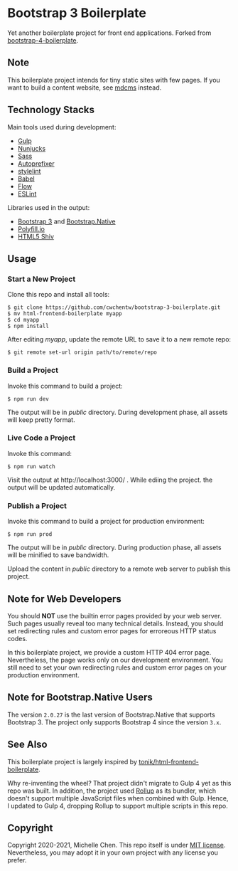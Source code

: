 # Bootstrap 3 Boilerplate

Yet another boilerplate project for front end applications. Forked from [bootstrap-4-boilerplate](https://github.com/cwchentw/bootstrap-4-boilerplate).

## Note

This boilerplate project intends for tiny static sites with few pages. If you want to build a content website, see [mdcms](https://mdcms.org) instead.

## Technology Stacks

Main tools used during development:

* [Gulp](https://gulpjs.com/)
* [Nunjucks](https://mozilla.github.io/nunjucks/)
* [Sass](https://sass-lang.com/)
* [Autoprefixer](https://github.com/postcss/autoprefixer)
* [stylelint](https://stylelint.io/)
* [Babel](https://babeljs.io/)
* [Flow](https://flow.org/en/)
* [ESLint](https://eslint.org/)

Libraries used in the output:

* [Bootstrap 3](https://getbootstrap.com/docs/3.4/) and [Bootstrap.Native](http://thednp.github.io/bootstrap.native/)
* [Polyfill.io](https://polyfill.io/v3/)
* [HTML5 Shiv](https://github.com/aFarkas/html5shiv/)

## Usage

### Start a New Project

Clone this repo and install all tools:

```
$ git clone https://github.com/cwchentw/bootstrap-3-boilerplate.git
$ mv html-frontend-boilerplate myapp
$ cd myapp
$ npm install
```

After editing *myapp*, update the remote URL to save it to a new remote repo:

```
$ git remote set-url origin path/to/remote/repo
```

### Build a Project

Invoke this command to build a project:

```
$ npm run dev
```

The output will be in *public* directory. During development phase, all assets will keep pretty format.

### Live Code a Project

Invoke this command:

```
$ npm run watch
```

Visit the output at http://localhost:3000/ . While ediing the project. the output will be updated automatically.

### Publish a Project

Invoke this command to build a project for production environment:

```
$ npm run prod
```

The output will be in *public* directory. During production phase, all assets will be minified to save bandwidth.

Upload the content in *public* directory to a remote web server to publish this project.

## Note for Web Developers

You should **NOT** use the builtin error pages provided by your web server. Such pages usually reveal too many technical details. Instead, you should set redirecting rules and custom error pages for erroreous HTTP status codes.

In this boilerplate project, we provide a custom HTTP 404 error page. Nevertheless, the page works only on our development environment. You still need to set your own redirecting rules and custom error pages on your production environment.

## Note for Bootstrap.Native Users

The version `2.0.27` is the last version of Bootstrap.Native that supports Bootstrap 3. The project only supports Bootstrap 4 since the version `3.x`.

## See Also

This boilerplate project is largely inspired by [tonik/html-frontend-boilerplate](https://github.com/tonik/html-frontend-boilerplate).

Why re-inventing the wheel? That project didn't migrate to Gulp 4 yet as this repo was built. In addition, the project used [Rollup](https://rollupjs.org/guide/en/) as its bundler, which doesn't support multiple JavaScript files when combined with Gulp. Hence, I updated to Gulp 4, dropping Rollup to support multiple scripts in this repo.

## Copyright

Copyright 2020-2021, Michelle Chen. This repo itself is under [MIT license](http://opensource.org/licenses/MIT). Nevertheless, you may adopt it in your own project with any license you prefer.
